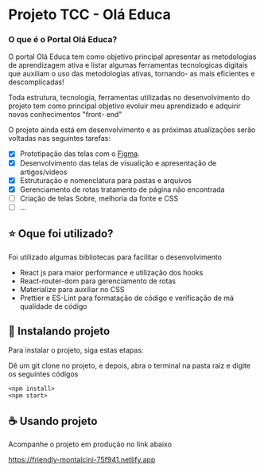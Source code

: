 # Projeto TCC - Olá Educa
### O que é o Portal Olá Educa?

O portal Olá Educa tem como objetivo principal apresentar as metodologias de aprendizagem ativa e listar algumas ferramentas tecnologicas digitais que auxiliam o uso das metodologias ativas, tornando- as mais eficientes e descomplicadas!

Toda estrutura, tecnologia, ferramentas utilizadas no desenvolvimento do projeto tem como principal objetivo evoluir meu aprendizado e adquirir novos conhecimentos "front- end"

O projeto ainda está em desenvolvimento e as próximas atualizações serão voltadas nas seguintes tarefas:

- [x] Prototipação das telas com o [Figma](https://www.figma.com/file/ze4HVQtGxbekw0gVe9m80d/Layout-Do-Portal).
- [x] Desenvolvimento das telas de visualição e apresentação de artigos/videos
- [x] Estruturação e nomenclatura para pastas e arquivos
- [x] Gerenciamento de rotas tratamento de página não encontrada 
- [ ] Criação de telas Sobre, melhoria da fonte e CSS
- [ ] ...

## ⭐ Oque foi utilizado?
Foi utilizado algumas bibliotecas para facilitar o desenvolvimento
- React js para maior performance e utilização dos hooks
- React-router-dom para gerenciamento de rotas 
- Materialize para auxiliar no CSS
- Prettier e ES-Lint para formatação de código e verificação de má qualidade de código

## 🚀 Instalando projeto

Para instalar o projeto, siga estas etapas:

Dê um git clone no projeto, e depois, abra o terminal na pasta raiz e digite os seguintes códigos

```
<npm install>
<npm start>
```
## ☕ Usando projeto

Acompanhe o projeto em produção no link abaixo

https://friendly-montalcini-75f941.netlify.app

